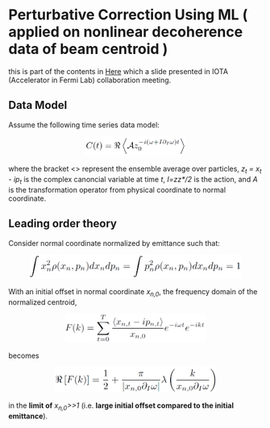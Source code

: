 # Perturbative Correction Using ML ( applied on nonlinear decoherence data of beam centroid )
this is part of the contents in [Here](MLdecoherence1.pdf) which a slide presented in IOTA (Accelerator in Fermi Lab) collaboration meeting.

## Data Model 

Assume the following time series data model:

<p align="center">
  <img src="deco_data_model.png" width="200"/>
</p>

where the bracket <> represent the ensemble average over particles, *z<sub>t</sub> = x<sub>t</sub> - ip<sub>t</sub>* is the complex canoncial variable at time *t*, *I=zz<super>\*</super>/2* is the action, and *A* is the transformation operator from physical coordinate to normal coordinate. 

<!--- The decoherence data is generated with 7 free parameters: initial offsets *x<sub>0</sub>, p<sub>0</sub>*, <img src="p0.png" width="20"/>, initial emittance &epsilon;, optics parameters &alpha;, &beta;, bare frequency &omega;, and nonlinear detuning parameter &partial; <img src="detuning.png" width="20"/>. --->


## Leading order theory

Consider normal coordinate normalized by emittance such that:

<p align="center">
  <img src="normal_coordi.png" width="420"/>
</p>

With an initial offset in normal coordinate *x<sub>n,0</sub>*, the frequency domain of the normalized centroid,

<p align="center">
  <img src="DFT.png" width="280"/>
</p>
becomes
<p align="center">
  <img src="LeadingOrderTheory.png" width="320"/>
</p>

in the **limit of** *x<sub>n,0</sub>>>1* (i.e. **large initial offset compared to the initial emittance**).

